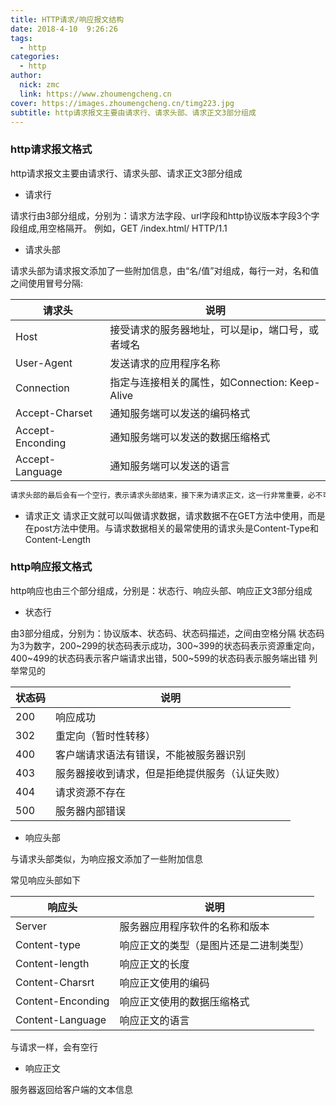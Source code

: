 ```yaml
---
title: HTTP请求/响应报文结构
date: 2018-4-10  9:26:26
tags:
  - http
categories:
  - http
author:
  nick: zmc
  link: https://www.zhoumengcheng.cn
cover: https://images.zhoumengcheng.cn/timg223.jpg
subtitle: http请求报文主要由请求行、请求头部、请求正文3部分组成
---
```



### http请求报文格式

http请求报文主要由请求行、请求头部、请求正文3部分组成

* 请求行

请求行由3部分组成，分别为：请求方法字段、url字段和http协议版本字段3个字段组成,用空格隔开。
例如，GET  /index.html/  HTTP/1.1

* 请求头部

请求头部为请求报文添加了一些附加信息，由“名/值”对组成，每行一对，名和值之间使用冒号分隔:

请求头 | 说明
---|---
Host | 接受请求的服务器地址，可以是ip，端口号，或者域名
User-Agent | 发送请求的应用程序名称
Connection | 指定与连接相关的属性，如Connection: Keep-Alive
Accept-Charset | 通知服务端可以发送的编码格式
Accept-Enconding | 通知服务端可以发送的数据压缩格式
Accept-Language | 通知服务端可以发送的语言

```js
请求头部的最后会有一个空行，表示请求头部结束，接下来为请求正文，这一行非常重要，必不可少
```

* 请求正文
请求正文就可以叫做请求数据，请求数据不在GET方法中使用，而是在post方法中使用。与请求数据相关的最常使用的请求头是Content-Type和Content-Length

### http响应报文格式

http响应也由三个部分组成，分别是：状态行、响应头部、响应正文3部分组成
* 状态行

由3部分组成，分别为：协议版本、状态码、状态码描述，之间由空格分隔
状态码为3为数字，200~299的状态码表示成功，300~399的状态码表示资源重定向，400~499的状态码表示客户端请求出错，500~599的状态码表示服务端出错
列举常见的

状态码 | 说明
--- | ---
200 | 响应成功
302 | 重定向（暂时性转移）
400 | 客户端请求语法有错误，不能被服务器识别
403 | 服务器接收到请求，但是拒绝提供服务（认证失败）
404 | 请求资源不存在
500 | 服务器内部错误

* 响应头部

与请求头部类似，为响应报文添加了一些附加信息

常见响应头部如下

响应头 | 说明
--- | ---
Server | 服务器应用程序软件的名称和版本
Content-type | 响应正文的类型（是图片还是二进制类型）
Content-length | 响应正文的长度
Content-Charsrt | 响应正文使用的编码
Content-Enconding | 响应正文使用的数据压缩格式
Content-Language | 响应正文的语言

与请求一样，会有空行

* 响应正文

服务器返回给客户端的文本信息

